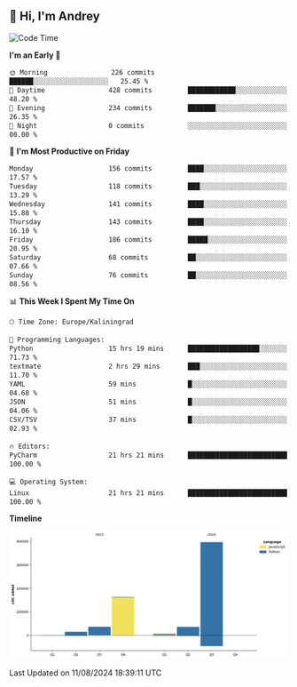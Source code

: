 ## 👋 Hi, I'm Andrey

<!--START_SECTION:waka-->
![Code Time](http://img.shields.io/badge/Code%20Time-307%20hrs%2050%20mins-blue)

**I'm an Early 🐤** 

```text
🌞 Morning                226 commits         ██████░░░░░░░░░░░░░░░░░░░   25.45 % 
🌆 Daytime                428 commits         ████████████░░░░░░░░░░░░░   48.20 % 
🌃 Evening                234 commits         ███████░░░░░░░░░░░░░░░░░░   26.35 % 
🌙 Night                  0 commits           ░░░░░░░░░░░░░░░░░░░░░░░░░   00.00 % 
```
📅 **I'm Most Productive on Friday** 

```text
Monday                   156 commits         ████░░░░░░░░░░░░░░░░░░░░░   17.57 % 
Tuesday                  118 commits         ███░░░░░░░░░░░░░░░░░░░░░░   13.29 % 
Wednesday                141 commits         ████░░░░░░░░░░░░░░░░░░░░░   15.88 % 
Thursday                 143 commits         ████░░░░░░░░░░░░░░░░░░░░░   16.10 % 
Friday                   186 commits         █████░░░░░░░░░░░░░░░░░░░░   20.95 % 
Saturday                 68 commits          ██░░░░░░░░░░░░░░░░░░░░░░░   07.66 % 
Sunday                   76 commits          ██░░░░░░░░░░░░░░░░░░░░░░░   08.56 % 
```


📊 **This Week I Spent My Time On** 

```text
🕑︎ Time Zone: Europe/Kaliningrad

💬 Programming Languages: 
Python                   15 hrs 19 mins      ██████████████████░░░░░░░   71.73 % 
textmate                 2 hrs 29 mins       ███░░░░░░░░░░░░░░░░░░░░░░   11.70 % 
YAML                     59 mins             █░░░░░░░░░░░░░░░░░░░░░░░░   04.68 % 
JSON                     51 mins             █░░░░░░░░░░░░░░░░░░░░░░░░   04.06 % 
CSV/TSV                  37 mins             █░░░░░░░░░░░░░░░░░░░░░░░░   02.93 % 

🔥 Editors: 
PyCharm                  21 hrs 21 mins      █████████████████████████   100.00 % 

💻 Operating System: 
Linux                    21 hrs 21 mins      █████████████████████████   100.00 % 
```

**Timeline**

![Lines of Code chart](https://raw.githubusercontent.com/Mist3s/Mist3s/main/assets/bar_graph.png)


 Last Updated on 11/08/2024 18:39:11 UTC
<!--END_SECTION:waka-->

